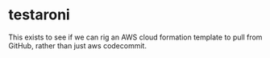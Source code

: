 # testaroni
This exists to see if we can rig an AWS cloud formation template to pull from GitHub, rather than just aws codecommit.
